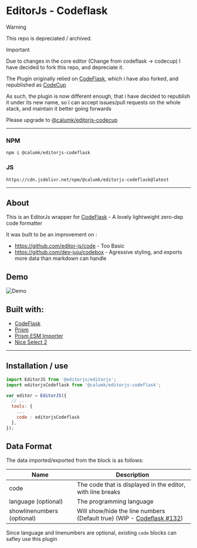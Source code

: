 # EditorJs - Codeflask

> [!WARNING]
> This repo is depreciated / archived.

> [!IMPORTANT]
> Due to changes in the core editor (Change from codeflask -> codecup) I have decided to fork this repo, and depreciate it.
>
> The Plugin originally relied on [CodeFlask](https://kazzkiq.github.io/CodeFlask/), which i have also forked, and republished as [CodeCup](https://github.com/calumk/codecup)
>
> As such, the plugin is now different enough, that i have decided to republish it under its new name, so I can accept issues/pull requests on the whole stack, and maintain it better going forwards
> 
> Please upgrade to [@calumk/editorjs-codecup](http://github.com/calumk/editorjs-codecup)


---

### NPM
    npm i @calumk/editorjs-codeflask

### JS
    https://cdn.jsdelivr.net/npm/@calumk/editorjs-codeflask@latest

---

## About

This is an EditorJs wrapper for [CodeFlask](https://kazzkiq.github.io/CodeFlask/) - A lovely lightweight zero-dep code formatter

It was built to be an improvement on :
* https://github.com/editor-js/code - Too Basic
* https://github.com/dev-juju/codebox - Agressive styling, and exports more data than markdown can handle


## Demo

![Demo ](./example-media/editorjs-codeflask-demo.gif)


## Built with:

* [CodeFlask](https://kazzkiq.github.io/CodeFlask/)
* [Prism](https://www.npmjs.com/package/prismjs)
* [Prism ESM Importer](https://www.npmjs.com/package/prismjs-components-importer)
* [Nice Select 2](https://www.npmjs.com/package/nice-select2)


---

## Installation / use

```javascript
import EditorJS from '@editorjs/editorjs';
import editorjsCodeflask from '@calumk/editorjs-codeflask';

var editor = EditorJS({
  // ...
  tools: {
    ...
    code : editorjsCodeflask
  },
});
```


## Data Format
The data imported/exported from the block is as follows:

| Name                       | Description                                                                                                              |
| -------------------------- | ------------------------------------------------------------------------------------------------------------------------ |
| code                       | The code that is displayed in the editor, with line breaks                                                               |
| language (optional)        | The programming language                                                                                                 |
| showlinenumbers (optional) | Will show/hide the line numbers (Default true) (WIP - [Codeflask #132](https://github.com/kazzkiq/CodeFlask/issues/132)) |


Since language and linenumbers are optional, existing ```code``` blocks can safley use this plugin



<!-- ---

## Markdown Compatability

> TODO!

This plugin *will be* compatible with

    npm i editorjs-markdown-parser

It will import/export using the code fence markdown style, with the language printed imediatly after the first fence, as described in [GFM #117](https://github.github.com/gfm/#example-112)

Line-numbers cant be expressed in markdown, so will be ommited

Example :

    ```javascript
    \\ Hello World
    ``` -->
